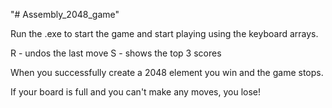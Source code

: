 "# Assembly_2048_game" 

Run the .exe to start the game and start playing using the keyboard arrays.

R - undos the last move
S - shows the top 3 scores

When you successfully create a 2048 element you win and the game stops.

If your board is full and you can't make any moves, you lose!
